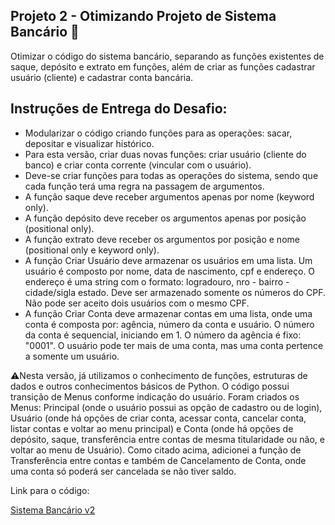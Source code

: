 ## **Projeto 2 - Otimizando Projeto de Sistema Bancário** 🏦

Otimizar o código do sistema bancário, separando as funções existentes de saque, depósito e extrato em funções, além de criar as funções cadastrar usuário (cliente) e cadastrar conta bancária.

## **Instruções de Entrega do Desafio:**

- Modularizar o código criando funções para as operações: sacar, depositar e visualizar histórico.
- Para esta versão, criar duas novas funções: criar usuário (cliente do banco) e criar conta corrente (vincular com o usuário).
- Deve-se criar funções para todas as operações do sistema, sendo que cada função terá uma regra na passagem de argumentos.
- A função saque deve receber argumentos apenas por nome (keyword only).
- A função depósito deve receber os argumentos apenas por posição (positional only).
- A função extrato deve receber os argumentos por posição e nome (positional only e keyword only).
- A função Criar Usuário deve armazenar os usuários em uma lista. Um usuário é composto por nome, data de nascimento, cpf e endereço. O endereço é uma string com o formato: logradouro, nro - bairro - cidade/sigla estado. Deve ser armazenado somente os números do CPF. Não pode ser aceito dois usuários com o mesmo CPF.
- A função Criar Conta deve armazenar contas em uma lista, onde uma conta é composta por: agência, número da conta e usuário. O número da conta é sequencial, iniciando em 1. O número da agência é fixo: "0001". O usuário pode ter mais de uma conta, mas uma conta pertence a somente um usuário.

⚠Nesta versão, já utilizamos o conhecimento de funções, estruturas de dados e outros conhecimentos básicos de Python. O código possui transição de Menus conforme indicação do usuário. Foram criados os Menus: Principal (onde o usuário possui as opção de cadastro ou de login), Usuário (onde há opções de criar conta, acessar conta, cancelar conta, listar contas e voltar ao menu principal) e Conta (onde há opções de depósito, saque, transferência entre contas de mesma titularidade ou não, e voltar ao menu de Usuário). Como citado acima, adicionei a função de Transferência entre contas e também de Cancelamento de Conta, onde uma conta só poderá ser cancelada se não tiver saldo.

Link para o código:

[Sistema Bancário v2](https://github.com/peucabral85/Curso_Python_Developer_Dio/blob/master/2%20-%20Desafio_Otimizando_Sistema_Bancario/DioBank_v2.py)